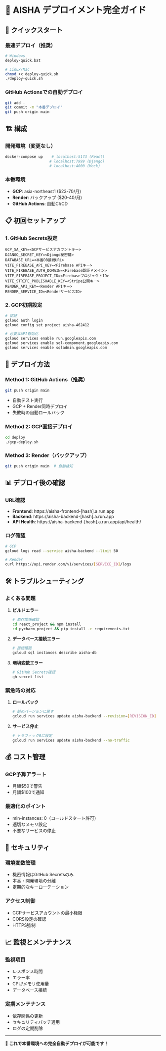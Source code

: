 # 🚀 AISHA デプロイメント完全ガイド

## 🎯 クイックスタート

### 最速デプロイ（推奨）
```bash
# Windows
deploy-quick.bat

# Linux/Mac
chmod +x deploy-quick.sh
./deploy-quick.sh
```

### GitHub Actionsでの自動デプロイ
```bash
git add .
git commit -m "本番デプロイ"
git push origin main
```

## 🏗️ 構成

### 開発環境（変更なし）
```bash
docker-compose up    # localhost:5173 (React)
                    # localhost:7999 (Django)
                    # localhost:4000 (Mock)
```

### 本番環境
- **GCP**: asia-northeast1 ($23-70/月)
- **Render**: バックアップ ($20-40/月)
- **GitHub Actions**: 自動CI/CD

## 📋 初回セットアップ

### 1. GitHub Secrets設定
```
GCP_SA_KEY=<GCPサービスアカウントキー>
DJANGO_SECRET_KEY=<Django秘密鍵>
DATABASE_URL=<本番DB接続URL>
VITE_FIREBASE_API_KEY=<Firebase APIキー>
VITE_FIREBASE_AUTH_DOMAIN=<Firebase認証ドメイン>
VITE_FIREBASE_PROJECT_ID=<FirebaseプロジェクトID>
VITE_STRIPE_PUBLISHABLE_KEY=<Stripe公開キー>
RENDER_API_KEY=<Render APIキー>
RENDER_SERVICE_ID=<RenderサービスID>
```

### 2. GCP初期設定
```bash
# 認証
gcloud auth login
gcloud config set project aisha-462412

# 必要なAPI有効化
gcloud services enable run.googleapis.com
gcloud services enable sql-component.googleapis.com
gcloud services enable sqladmin.googleapis.com
```

## 🔄 デプロイ方法

### Method 1: GitHub Actions（推奨）
```bash
git push origin main
```
- 自動テスト実行
- GCP + Render同時デプロイ
- 失敗時の自動ロールバック

### Method 2: GCP直接デプロイ
```bash
cd deploy
./gcp-deploy.sh
```

### Method 3: Render（バックアップ）
```bash
git push origin main  # 自動検知
```

## 📊 デプロイ後の確認

### URL確認
- **Frontend**: https://aisha-frontend-[hash].a.run.app
- **Backend**: https://aisha-backend-[hash].a.run.app
- **API Health**: https://aisha-backend-[hash].a.run.app/api/health/

### ログ確認
```bash
# GCP
gcloud logs read --service aisha-backend --limit 50

# Render
curl https://api.render.com/v1/services/[SERVICE_ID]/logs
```

## 🛠️ トラブルシューティング

### よくある問題

1. **ビルドエラー**
   ```bash
   # 依存関係確認
   cd react_project && npm install
   cd pycharm_project && pip install -r requirements.txt
   ```

2. **データベース接続エラー**
   ```bash
   # 接続確認
   gcloud sql instances describe aisha-db
   ```

3. **環境変数エラー**
   ```bash
   # GitHub Secrets確認
   gh secret list
   ```

### 緊急時の対応

1. **ロールバック**
   ```bash
   # 前のバージョンに戻す
   gcloud run services update aisha-backend --revision=[REVISION_ID]
   ```

2. **サービス停止**
   ```bash
   # トラフィック0に設定
   gcloud run services update aisha-backend --no-traffic
   ```

## 💰 コスト管理

### GCP予算アラート
- 月額$50で警告
- 月額$100で通知

### 最適化のポイント
- min-instances: 0（コールドスタート許可）
- 適切なメモリ設定
- 不要なサービスの停止

## 🔐 セキュリティ

### 環境変数管理
- 機密情報はGitHub Secretsのみ
- 本番・開発環境の分離
- 定期的なキーローテーション

### アクセス制御
- GCPサービスアカウントの最小権限
- CORS設定の確認
- HTTPS強制

## 📈 監視とメンテナンス

### 監視項目
- レスポンス時間
- エラー率
- CPU/メモリ使用量
- データベース接続

### 定期メンテナンス
- 依存関係の更新
- セキュリティパッチ適用
- ログの定期削除

---

**🎉 これで本番環境への完全自動デプロイが可能です！**